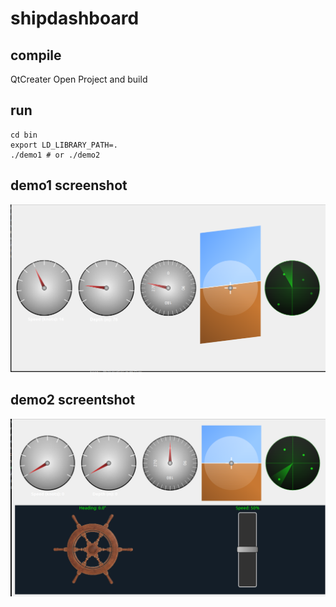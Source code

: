 # shipdashboard

## compile 

QtCreater Open Project and build


## run 

```
cd bin
export LD_LIBRARY_PATH=.
./demo1 # or ./demo2
```

## demo1 screenshot


![demo1](image.png)
## demo2 screentshot
![demo2](image-1.png)